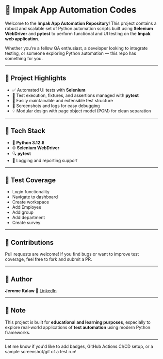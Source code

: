 # 🤖 Impak App Automation Codes

Welcome to the **Impak App Automation Repository**!
This project contains a robust and scalable set of Python automation scripts built using **Selenium WebDriver** and **pytest** to perform functional and UI testing on the **Impak web application**.

Whether you're a fellow QA enthusiast, a developer looking to integrate testing, or someone exploring Python automation — this repo has something for you.

---

## 🚀 Project Highlights

* ✅ Automated UI tests with **Selenium**
* 🧪 Test execution, fixtures, and assertions managed with **pytest**
* 🔄 Easily maintainable and extensible test structure
* 📸 Screenshots and logs for easy debugging
* 💡 Modular design with page object model (POM) for clean separation

---

## 🧰 Tech Stack

* 🐍 **Python 3.12.6**
* 🌐 **Selenium WebDriver**
* 🔍 **pytest**
* 📝 Logging and reporting support

---

## 📸 Test Coverage

* Login functionality
* Navigate to dashboard
* Create workspace
* Add Employee
* Add group
* Add department
* Create survey

---

## 🙌 Contributions

Pull requests are welcome! If you find bugs or want to improve test coverage, feel free to fork and submit a PR.

---

## 👤 Author

**Jerome Kalaw**
📇 [LinkedIn](www.linkedin.com/in/kalawjerome)

---

## 📌 Note

This project is built for **educational and learning purposes**, especially to explore real-world applications of **test automation** using modern Python frameworks.

---

Let me know if you'd like to add badges, GitHub Actions CI/CD setup, or a sample screenshot/gif of a test run!
